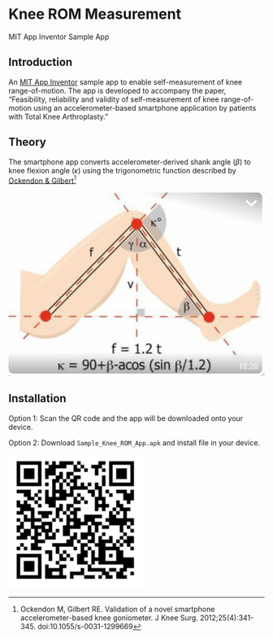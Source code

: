 Knee ROM Measurement
================
MIT App Inventor Sample App

## Introduction

An [MIT App Inventor](https://appinventor.mit.edu/) sample app to enable
self-measurement of knee range-of-motion. The app is developed to
accompany the paper, “Feasibility, reliability and validity of
self-measurement of knee range-of-motion using an accelerometer-based
smartphone application by patients with Total Knee Arthroplasty.”

## Theory

The smartphone app converts accelerometer-derived shank angle ($\beta$)
to knee flexion angle ($\kappa$) using the trigonometric function
described by [Ockendon &
Gilbert[^1]](https://pubmed.ncbi.nlm.nih.gov/23150162/)

<img src="trigo.png" width="531" />

## Installation

Option 1: Scan the QR code and the app will be downloaded onto your
device.

Option 2: Download `Sample_Knee_ROM_App.apk` and install file in your
device.

<img src="qr.png" width="267" />

[^1]: Ockendon M, Gilbert RE. Validation of a novel smartphone
    accelerometer-based knee goniometer. J Knee Surg.
    2012;25(4):341-345. <doi:10.1055/s-0031-1299669>
